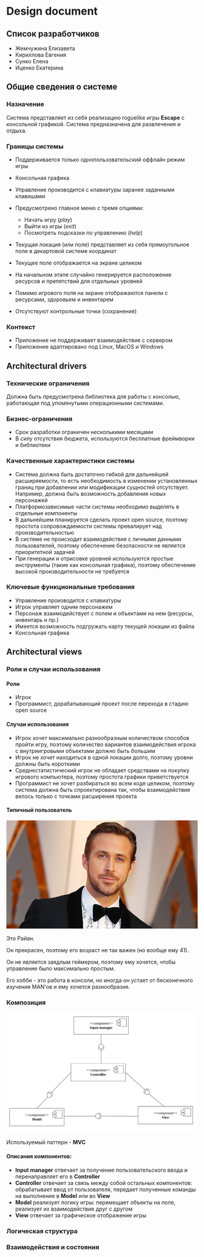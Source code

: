 # Design document

## Список разработчиков

- Жемчужина Елизавета
- Кириллова Евгения
- Сунко Елена
- Иценко Екатерина

## Общие сведения о системе
### Назначение

Система представляет из себя реализацию roguelike игры **Escape** с консольной графикой. Система предназначена для развлечения и отдыха.

### Границы системы
- Поддерживается только однопользовательский оффлайн режим игры
- Консольная графика
- Управление производится с клавиатуры заранее заданными клавишами
- Предусмотрено главное меню с тремя опциями:

  - Начать игру (_play_)
  - Выйти из игры (_exit_)
  - Посмотреть подсказки по управлению (_help_)
- Текущая локация (или поле) представляет из себя прямоугольное поле в декартовой системе координат
- Текущее поле отображается на экране целиком
- На начальном этапе случайно генерируется расположение ресурсов и препятствий для отдельных уровней
- Помимо игрового поля на экране отображаются панели с ресурсами, здоровьем и инвентарем 
- Отсутствуют контрольные точки (сохранения)

### Контекст

- Приложение не поддерживает взаимодействие с сервером
- Приложение адаптировано под Linux, MacOS и Windows

## Architectural drivers
### Технические ограничения
Должна быть предусмотрена библиотека для работы с консолью, работающая под упомянутыми операционными системами.

### Бизнес-ограничения

- Срок разработки ограничен несколькими месяцами
- В силу отсутствия бюджета, используются бесплатные фреймворки и библиотеки

### Качественные характеристики системы

- Система должна быть достаточно гибкой для дальнейшей расширяемости, то есть необходимость в изменении установленных границ при добавлении или модификации сущностей отсутствует. Например, должна быть возможность добавления новых персонажей
- Платформозависимые части системы необходимо выделять в отдельные компоненты
- В дальнейшем планируется сделать проект open source, поэтому простота сопровождаемости системы превалирует над производительностью
- В системе не происходит взаимодействия с личными данными пользователей, поэтому обеспечение безопасности не является приоритетной задачей
- При генерации и отрисовке уровней используются простые инструменты (такие как консольная графика), поэтому обеспечение высокой производительности не требуется

### Ключевые функциональные требования

- Управление производится с клавиатуры
- Игрок управляет одним персонажем
- Персонаж взаимодействует с полем и объектами на нем (ресурсы, инвентарь и пр.)
- Имеется возможность подгружать карту текущей локации из файла
- Консольная графика

## Architectural views
### Роли и случаи использования

#### Роли
- Игрок
- Программист, дорабатывающий проект после перехода в стадию open source

#### Случаи использования
- Игрок хочет максимально разнообразным количеством способов пройти игру, поэтому количество вариантов взаимодействия игрока с внутриигровыми объектами должно быть большим
- Игрок не хочет находиться в одной локации долго, поэтому уровни должны быть короткими
- Среднестатистический игрок не обладает средствами на покупку игрового компьютера, поэтому простота графики приветствуется
- Программист не хочет разбираться во всем коде целиком, поэтому система должна быть спроектирована так, чтобы взаимодействие велось только с точками расширения проекта

#### Типичный пользователь
<img src="images/gosling.jpg"/>

Это Райан. 

Он прекрасен, поэтому его возраст не так важен (но вообще ему 41).

Он не является заядлым геймером, поэтому ему хочется, чтобы управление было максимально простым. 

Его хобби - это работа в консоли, но иногда он устает от бесконечного изучения MAN'ов и ему хочется разнообразия. 

### Композиция
<img src="images/components.png"/>

Используемый паттерн - **MVC**

#### Описания компонентов:

- **Input manager** отвечает за получение пользовательского ввода и перенаправляет его в **Controller**
- **Controller** отвечает за связь между собой остальных компонентов: обрабатывает ввод от пользователя,
передает полученные команды на выполнение в **Model** или во **View**
- **Model** реализует логику игры: перемещает объекты на поле, реализует их взаимодействие друг с другом
- **View** отвечает за графическое отображение игры

### Логическая структура
### Взаимодействия и состояния

